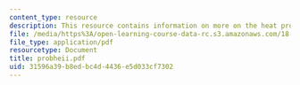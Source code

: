 ```yaml
---
content_type: resource
description: This resource contains information on more on the heat problem.
file: /media/https%3A/open-learning-course-data-rc.s3.amazonaws.com/18-303-linear-partial-differential-equations-fall-2006/31596a39b8edbc4d4436e5d033cf7302_probheii.pdf
file_type: application/pdf
resourcetype: Document
title: probheii.pdf
uid: 31596a39-b8ed-bc4d-4436-e5d033cf7302
---
```

